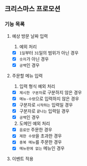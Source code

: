 ## 크리스마스 프로모션

### 기능 목록

1. 예상 방문 날짜 입력
    1. 예외 처리

    - [x] `1일`부터 `31`일의 범위가 아닌 경우
    - [x] `숫자`가 아닌 경우
    - [x] `공백`인 경우
2. 주문할 메뉴 입력
    1. 입력 형식 예외 처리

    - [x] `제시한 구분자`로 구분하지 않은 경우
    - [x] `메뉴-수량`으로 입력하지 않은 경우
    - [x] 구분자로 `시작하는` 입력일 경우
    - [x] 구분자로 `끝나는` 입력일 경우
    - [x] `공백`인 경우

    2. 도메인 예외 처리

    - [x] `음료만` 주문한 경우
    - [x] `제한 수량`을 초과한 경우
    - [x] `중복 메뉴`를 주문한 경우
    - [x] `메뉴판에 없는` 메뉴인 경우
3. 이벤트 적용